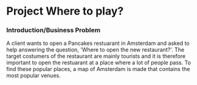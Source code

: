 # Project Where to play?

### Introduction/Business Problem

A client wants to open a Pancakes restuarant in Amsterdam and asked to help answering the question, 'Where to open the new restaurant?'.
The target costumers of the restaurant are mainly tourists and it is therefore important to open the restuarant at a place where a lot of people pass.
To find these popular places, a map of Amsterdam is made that contains the most popular venues.
